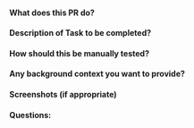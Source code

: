 #### What does this PR do?
#### Description of Task to be completed?
#### How should this be manually tested?
#### Any background context you want to provide?
#### Screenshots (if appropriate)
#### Questions: